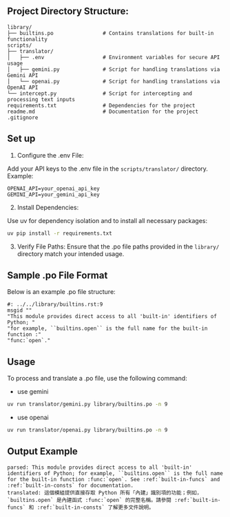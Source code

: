 ## Project Directory Structure:

```plaintext
library/
├── builtins.po                # Contains translations for built-in functionality
scripts/
├── translator/
│   ├── .env                   # Environment variables for secure API usage
│   ├── gemini.py              # Script for handling translations via Gemini API
│   └── openai.py              # Script for handling translations via OpenAI API
└── intercept.py               # Script for intercepting and processing text inputs
requirements.txt               # Dependencies for the project
readme.md                      # Documentation for the project
.gitignore
```

## Set up
 
1. Configure the .env File:

Add your API keys to the .env file in the `scripts/translator/` directory. Example:

```plaintext
OPENAI_API=your_openai_api_key
GEMINI_API=your_gemini_api_key
```

2. Install Dependencies:

Use uv for dependency isolation and to install all necessary packages:

```bash
uv pip install -r requirements.txt
```

3.	Verify File Paths:
Ensure that the .po file paths provided in the `library/` directory match your intended usage.

## Sample .po File Format

Below is an example .po file structure:

```plaintext
#: ../../library/builtins.rst:9
msgid ""
"This module provides direct access to all 'built-in' identifiers of Python; "
"for example, ``builtins.open`` is the full name for the built-in function :"
"func:`open`."
```

## Usage

To process and translate a .po file, use the following command:

- use gemini

```bash
uv run translator/gemini.py library/builtins.po -n 9
```

- use openai

```bash
uv run translator/openai.py library/builtins.po -n 9
```

## Output Example

```plaintext
parsed: This module provides direct access to all 'built-in' identifiers of Python; for example, ``builtins.open`` is the full name for the built-in function :func:`open`. See :ref:`built-in-funcs` and :ref:`built-in-consts` for documentation.
translated: 這個模組提供直接存取 Python 所有「內建」識別項的功能；例如，`builtins.open` 是內建函式 :func:`open` 的完整名稱。請參閱 :ref:`built-in-funcs` 和 :ref:`built-in-consts` 了解更多文件說明。
```
